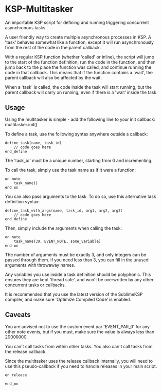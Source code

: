 # KSP-Multitasker
An importable KSP script for defining and running triggering concurrent asynchronous tasks. 

A user friendly way to create multiple asynchronous processes in KSP. A 'task' behaves somewhat like a function, except it will run asynchronously from the rest of the code in the parent callback. 

With a regular KSP function (whether 'called' or inline), the script will jump to the start of the function definition, run the code in the function, and then jump back to the place the function was called, and continue running the code in that callback. This means that if the function contains a 'wait', the parent callback will also be affected by the wait.

When a 'task' is called, the code inside the task will start running, but the parent callback will carry on running, even if there is a 'wait' inside the task.

## Usage

Using the multitasker is simple - add the following line to your init callback:
multitasker.init()

To define a task, use the following syntax anywhere outside a callback:

	define_task(name, task_id)
		// code goes here
	end_define

The 'task_id' must be a unique number, starting from 0 and incrementing.

To call the task, simply use the task name as if it were a function:

	on note
		task_name() 
	end on

You can also pass arguments to the task. To do so, use this alternative task definition syntax:

	define_task_with_args(name, task_id, arg1, arg2, arg3)
		// code goes here
	end_define

Then, simply include the arguments when calling the task:

	on note
		task_name(30, EVENT_NOTE, some_variable)
	end on

The number of arguments must be exactly 3, and only integers can be passed through them. If you need less than 3, you can fill in the unused arguments with throwaway names.


Any variables you use inside a task definition should be polyphonic. This ensures they are kept 'thread safe', and won't be overwritten by any other concurrent tasks or callbacks.

It is recommended that you use the latest version of the SublimeKSP compiler, and make sure 'Optimize Compiled Code' is enabled.


## Caveats
You are advised not to use the custom event par 'EVENT_PAR_0' for any other note events, but if you must, make sure the value is always less than 20000000.

You can't call tasks from within other tasks. You also can't call tasks from the release callback.

Since the multitasker uses the release callback internally, you will need to use this pseudo-callback if you need to handle releases in your main script. 

	on_release

	end_on
